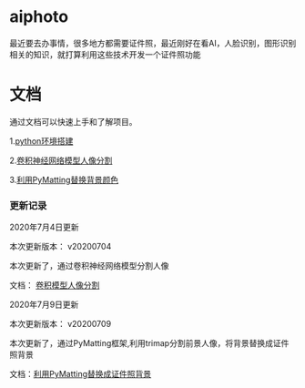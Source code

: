 # aiphoto
最近要去办事情，很多地方都需要证件照，最近刚好在看AI，人脸识别，图形识别相关的知识，就打算利用这些技术开发一个证件照功能

# 文档

通过文档可以快速上手和了解项目。

1.[python环境搭建](https://github.com/itainf/aiphoto/wiki/python%E7%8E%AF%E5%A2%83%E6%90%AD%E5%BB%BA)

2.[卷积神经网络模型人像分割](https://github.com/itainf/aiphoto/wiki/%E5%8D%B7%E7%A7%AF%E6%A8%A1%E5%9E%8B%E4%BA%BA%E5%83%8F%E5%88%86%E5%89%B2)

3.[利用PyMatting替换背景颜色](https://github.com/itainf/aiphoto/wiki/%E5%88%A9%E7%94%A8PyMatting%E7%B2%BE%E7%BB%86%E5%8C%96%E6%8A%A0%E5%9B%BE)


### 更新记录

2020年7月4日更新

本次更新版本： v20200704

本次更新了，通过卷积神经网络模型分割人像

文档： [卷积模型人像分割](https://github.com/itainf/aiphoto/wiki/%E5%8D%B7%E7%A7%AF%E6%A8%A1%E5%9E%8B%E4%BA%BA%E5%83%8F%E5%88%86%E5%89%B2)



2020年7月9日更新

本次更新版本： v20200709

本次更新了，通过PyMatting框架,利用trimap分割前景人像，将背景替换成证件照背景

文档：[利用PyMatting替换成证件照背景](https://github.com/itainf/aiphoto/wiki/%E5%88%A9%E7%94%A8PyMatting%E7%B2%BE%E7%BB%86%E5%8C%96%E6%8A%A0%E5%9B%BE)



